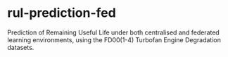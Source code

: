 # rul-prediction-fed
Prediction of Remaining Useful Life under both centralised and federated learning environments, using the FD00(1-4) Turbofan Engine Degradation datasets.
